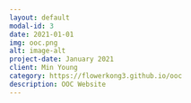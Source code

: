 ```yaml
---
layout: default
modal-id: 3
date: 2021-01-01
img: ooc.png
alt: image-alt
project-date: January 2021
client: Min Young
category: https://flowerkong3.github.io/ooc
description: OOC Website
---
```

